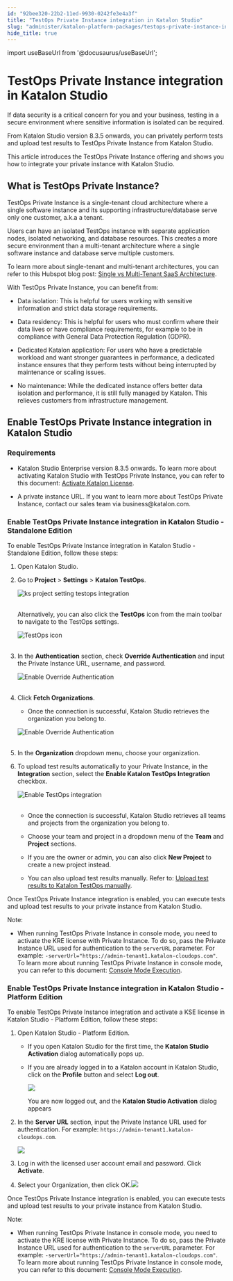 ```yaml
---
id: "92bee320-22b2-11ed-9930-0242fe3e4a3f"
title: "TestOps Private Instance integration in Katalon Studio"
slug: "administer/katalon-platform-packages/testops-private-instance-integration-in-katalon-studio"
hide_title: true
---
```

import useBaseUrl from '@docusaurus/useBaseUrl';


# <a id="id" class="anchor_top_offset"/><a id="ariaid-title1" class="anchor_top_offset"/>TestOps Private Instance integration in <span xmlns="http://www.w3.org/1999/xhtml" className="ph">Katalon Studio</span> 

<p xmlns="http://www.w3.org/1999/xhtml" className="p">If data security is a critical concern for you and your business, testing in a secure environment where sensitive information is isolated can be required.</p> 
<p xmlns="http://www.w3.org/1999/xhtml" className="p">From <span className="ph">Katalon Studio</span> version 8.3.5 onwards, you can privately perform tests and upload test results to TestOps Private Instance from <span className="ph">Katalon Studio</span>.</p> 
<p xmlns="http://www.w3.org/1999/xhtml" className="p">This article introduces the TestOps Private Instance offering and shows you how to integrate your private instance with <span className="ph">Katalon Studio</span>.</p> 
    

## <a id="id_1" class="anchor_top_offset"/>What is TestOps Private Instance?

    
      
<p xmlns="http://www.w3.org/1999/xhtml" className="p">TestOps Private Instance is a single-tenant cloud architecture   where a single software instance and its supporting   infrastructure/database serve only one customer, a.k.a a   tenant.</p> 
      
<p xmlns="http://www.w3.org/1999/xhtml" className="p">Users can have an isolated TestOps instance with separate   application nodes, isolated networking, and database resources.   This creates a more secure environment than a multi-tenant   architecture where a single software instance and database serve   multiple customers.</p> 
      
<p xmlns="http://www.w3.org/1999/xhtml" className="p">To learn more about single-tenant and multi-tenant   architectures, you can refer to this Hubspot blog post: <a className="xref j-external-link" href="https://blog.hubspot.com/service/single-vs-multi-tenant-saas" target="_blank">Single     vs Multi-Tenant SaaS Architecture</a>.</p> 
      
<p xmlns="http://www.w3.org/1999/xhtml" className="p">With TestOps Private Instance, you can benefit from:</p> 
      
<ul xmlns="http://www.w3.org/1999/xhtml" className="ul">   <li className="li">     <p className="p">Data isolation: This is helpful for users working with sensitive       information and strict data storage requirements.</p>   </li>   <li className="li">     <p className="p">Data residency: This is helpful for users who must confirm where       their data lives or have compliance requirements, for example to be       in compliance with General Data Protection Regulation (GDPR).</p>   </li>   <li className="li">     <p className="p">Dedicated Katalon application: For users who have a predictable       workload and want stronger guarantees in performance, a dedicated       instance ensures that they perform tests without being interrupted       by maintenance or scaling issues.</p>   </li>   <li className="li">     <p className="p">No maintenance: While the dedicated instance offers better data       isolation and performance, it is still fully managed by Katalon.       This relieves customers from infrastructure management.</p>   </li> </ul> 
    
  

## <a id="id_2-d36c634d" class="anchor_top_offset"/>Enable TestOps Private Instance integration in Katalon Studio


### Requirements

<ul xmlns="http://www.w3.org/1999/xhtml" className="ul"><li className="li"><p className="p">Katalon Studio Enterprise version 8.3.5 onwards. To learn more about activating <span className="ph">Katalon Studio</span> with TestOps Private Instance, you can refer to this document: <a className="xref" href="/administer/katalon-studio-enterprise-and-katalon-runtime-engine-license/activate-katalon-license#id_6">Activate Katalon License</a>.</p></li><li className="li"><p className="p">A private instance URL. If you want to learn more about TestOps Private Instance, contact our sales team via business@katalon.com.</p></li></ul> 

### <a id="id_2" class="anchor_top_offset"/>Enable TestOps Private Instance integration in Katalon Studio - Standalone Edition

<p xmlns="http://www.w3.org/1999/xhtml" className="p">To enable TestOps Private Instance integration in Katalon Studio - Standalone Edition, follow these steps:</p> 
<ol xmlns="http://www.w3.org/1999/xhtml" className="ol"><li className="li">     <p className="p">Open <span className="ph">Katalon Studio</span>.</p>   </li><li className="li">     <p className="p">Go to <strong className="ph b">Project</strong> &gt; <strong className="ph b">Settings</strong> &gt; <strong className="ph b">Katalon TestOps</strong>.</p>     <p className="p"> <img className="image" src={useBaseUrl("https://github.com/katalon-studio/docs-images/raw/master/katalon-studio/docs/testops-private-instance/KS-8.3.5-Open-TestOps-project-settings.png")} alt="ks project setting testops integration" /><br /><br />     </p>     <p className="p">Alternatively, you can also click the <strong className="ph b">TestOps</strong> icon from the main toolbar to navigate to the TestOps settings.</p>     <p className="p"> <img className="image" src={useBaseUrl("https://github.com/katalon-studio/docs-images/raw/master/katalon-studio/docs/testops-private-instance/KS-8.3.5-TestOps-icon.png")} width={500} alt="TestOps icon" /><br /><br />     </p>   </li><li className="li">     <p className="p">In the <strong className="ph b">Authentication</strong> section, check <strong className="ph b">Override Authentication</strong> and input the Private Instance URL, username, and password.</p>     <p className="p"> <img className="image" src={useBaseUrl("https://github.com/katalon-studio/docs-images/raw/master/katalon-studio/docs/testops-private-instance/KS-8.3.5-Override-authentication.png")} width={600} alt="Enable Override Authentication" /><br /><br />     </p>   </li><li className="li">     <p className="p">Click <strong className="ph b">Fetch Organizations</strong>.</p>     <ul className="ul"><li className="li">Once the connection is successful, Katalon Studio retrieves the organization you belong to.</li></ul>     <p className="p"> <img className="image" src={useBaseUrl("https://github.com/katalon-studio/docs-images/raw/master/katalon-studio/docs/testops-private-instance/KS-8.3.5-Successful-override-.png")} width={600} alt="Enable Override Authentication" /><br /><br />     </p>   </li><li className="li">     <p className="p">In the <strong className="ph b">Organization</strong> dropdown menu, choose your organization.</p>   </li><li className="li">     <p className="p">To upload test results automatically to your Private Instance, in the <strong className="ph b">Integration</strong> section, select the <strong className="ph b">Enable Katalon TestOps Integration</strong> checkbox.</p>     <p className="p"> <img className="image" src={useBaseUrl("https://github.com/katalon-studio/docs-images/raw/master/katalon-studio/docs/testops-private-instance/KS-8.3.5-Enable-TestOps-integration.png")} width={500} alt="Enable TestOps integration" /><br /><br />     </p>     <ul className="ul"><li className="li">         <p className="p">Once the connection is successful, Katalon Studio retrieves all teams and projects from the organization you belong to.</p>       </li><li className="li">         <p className="p">Choose your team and project in a dropdown menu of the <strong className="ph b">Team</strong> and <strong className="ph b">Project</strong> sections.</p>       </li><li className="li">         <p className="p">If you are the owner or admin, you can also click <strong className="ph b">New Project</strong> to create a new project instead.</p>       </li><li className="li">         <p className="p">You can also upload test results manually. Refer to: <a className="xref" href="/analyze/reports/upload-test-reports/upload-test-results-from-katalon-studio-to-katalon-testops-manually#id_3">Upload test results to Katalon TestOps manually</a>.</p>       </li></ul>   </li></ol> 
<p xmlns="http://www.w3.org/1999/xhtml" className="p">Once TestOps Private Instance integration is enabled, you can execute tests and upload test results to your private instance from <span className="ph">Katalon Studio</span>.</p> 
<div xmlns="http://www.w3.org/1999/xhtml" className="p">
  <div className="note note note_note"><span className="note__title">Note:</span> 
    <ul className="ul"><li className="li">When running TestOps Private Instance in console mode, you need to activate the KRE license with Private Instance. To do so, pass the Private Instance URL used for authentication to the <code className="ph codeph">serverURL</code> parameter. For example: <code className="ph codeph">-serverUrl="https://admin-tenant1.katalon-cloudops.com"</code>. To learn more about running TestOps Private Instance in console mode, you can refer to this document: <a className="xref" href="/execute/katalon-runtime-engine/command-line-syntax-in-katalon-runtime-engine#concept-1437">Console Mode Execution</a>.</li></ul>
  </div>
</div>

### <a id="id_2-04c84144" class="anchor_top_offset"/>Enable TestOps Private Instance integration in Katalon Studio - Platform Edition

<p xmlns="http://www.w3.org/1999/xhtml" className="p">To enable TestOps Private Instance integration and activate a KSE license in Katalon Studio - Platform Edition, follow these steps:</p> 
<ol xmlns="http://www.w3.org/1999/xhtml" className="ol"><li className="li">Open Katalon Studio - Platform Edition. <ul className="ul"><li className="li">         <p className="p">If you open Katalon Studio for the first time, the <strong className="ph b">Katalon Studio Activation</strong> dialog automatically pops up.</p>       </li><li className="li">         <p className="p">If you are already logged in to a Katalon account in Katalon Studio, click on the <strong className="ph b">Profile</strong> button and select <strong className="ph b">Log out</strong>.</p>         <p className="p"> <img className="image" width={400} src={useBaseUrl("/55f6c860-34a8-11ed-9930-0242fe3e4a3f.png")} /></p>         <p className="p">You are now logged out, and the <strong className="ph b">Katalon Studio Activation</strong> dialog appears</p></li></ul></li><li className="li">     <p className="p">In the <strong className="ph b">Server URL</strong> section, input the Private Instance URL used for authentication. For example: <code className="ph codeph">https://admin-tenant1.katalon-cloudops.com</code>.</p>     <p className="p">         <img className="image" width={500} src={useBaseUrl("/8d94c9a0-34a5-11ed-9930-0242fe3e4a3f.png")} /></p>   </li><li className="li">     <p className="p">Log in with the licensed user account email and password. Click <strong className="ph b">Activate</strong>.</p></li><li className="li"><p className="p">Select your Organization, then click <span className="ph uicontrol">OK</span>.<img className="image" width={500} src={useBaseUrl("/13f4a8d0-34a6-11ed-9930-0242fe3e4a3f.png")} /></p></li></ol> 
<p xmlns="http://www.w3.org/1999/xhtml" className="p">Once TestOps Private Instance integration is enabled, you can execute tests and upload test results to your private instance from <span className="ph">Katalon Studio</span>.</p> 
<div xmlns="http://www.w3.org/1999/xhtml" className="note note note_note"><span className="note__title">Note:</span> 
  <ul className="ul"><li className="li">When running TestOps Private Instance in console mode, you need to activate the KRE license with Private Instance. To do so, pass the Private Instance URL used for authentication to the <code className="ph codeph">serverURL</code> parameter. For example: <code className="ph codeph">-serverUrl="https://admin-tenant1.katalon-cloudops.com"</code>. To learn more about running TestOps Private Instance in console mode, you can refer to this document: <a className="xref" href="/execute/katalon-runtime-engine/command-line-syntax-in-katalon-runtime-engine#concept-1437">Console Mode Execution</a>.</li></ul>
</div>
